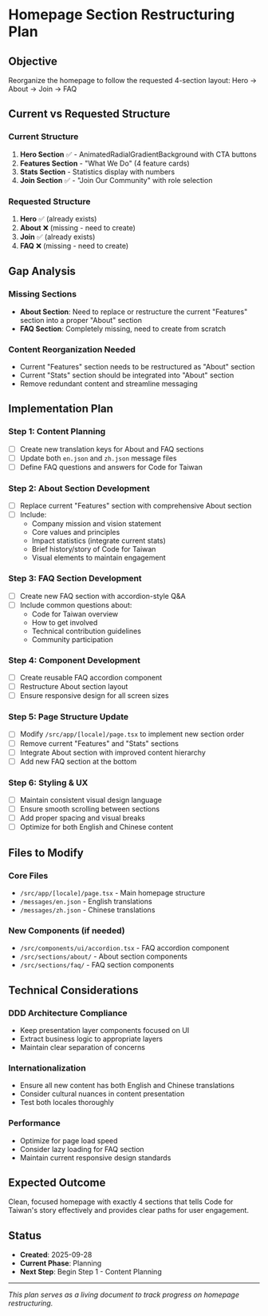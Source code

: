 # Homepage Section Restructuring Plan

## Objective
Reorganize the homepage to follow the requested 4-section layout: Hero → About → Join → FAQ

## Current vs Requested Structure

### Current Structure
1. **Hero Section** ✅ - AnimatedRadialGradientBackground with CTA buttons
2. **Features Section** - "What We Do" (4 feature cards)
3. **Stats Section** - Statistics display with numbers
4. **Join Section** ✅ - "Join Our Community" with role selection

### Requested Structure
1. **Hero** ✅ (already exists)
2. **About** ❌ (missing - need to create)
3. **Join** ✅ (already exists)
4. **FAQ** ❌ (missing - need to create)

## Gap Analysis

### Missing Sections
- **About Section**: Need to replace or restructure the current "Features" section into a proper "About" section
- **FAQ Section**: Completely missing, need to create from scratch

### Content Reorganization Needed
- Current "Features" section needs to be restructured as "About" section
- Current "Stats" section should be integrated into "About" section
- Remove redundant content and streamline messaging

## Implementation Plan

### Step 1: Content Planning
- [ ] Create new translation keys for About and FAQ sections
- [ ] Update both `en.json` and `zh.json` message files
- [ ] Define FAQ questions and answers for Code for Taiwan

### Step 2: About Section Development
- [ ] Replace current "Features" section with comprehensive About section
- [ ] Include:
  - Company mission and vision statement
  - Core values and principles
  - Impact statistics (integrate current stats)
  - Brief history/story of Code for Taiwan
  - Visual elements to maintain engagement

### Step 3: FAQ Section Development
- [ ] Create new FAQ section with accordion-style Q&A
- [ ] Include common questions about:
  - Code for Taiwan overview
  - How to get involved
  - Technical contribution guidelines
  - Community participation

### Step 4: Component Development
- [ ] Create reusable FAQ accordion component
- [ ] Restructure About section layout
- [ ] Ensure responsive design for all screen sizes

### Step 5: Page Structure Update
- [ ] Modify `/src/app/[locale]/page.tsx` to implement new section order
- [ ] Remove current "Features" and "Stats" sections
- [ ] Integrate About section with improved content hierarchy
- [ ] Add new FAQ section at the bottom

### Step 6: Styling & UX
- [ ] Maintain consistent visual design language
- [ ] Ensure smooth scrolling between sections
- [ ] Add proper spacing and visual breaks
- [ ] Optimize for both English and Chinese content

## Files to Modify

### Core Files
- `/src/app/[locale]/page.tsx` - Main homepage structure
- `/messages/en.json` - English translations
- `/messages/zh.json` - Chinese translations

### New Components (if needed)
- `/src/components/ui/accordion.tsx` - FAQ accordion component
- `/src/sections/about/` - About section components
- `/src/sections/faq/` - FAQ section components

## Technical Considerations

### DDD Architecture Compliance
- Keep presentation layer components focused on UI
- Extract business logic to appropriate layers
- Maintain clear separation of concerns

### Internationalization
- Ensure all new content has both English and Chinese translations
- Consider cultural nuances in content presentation
- Test both locales thoroughly

### Performance
- Optimize for page load speed
- Consider lazy loading for FAQ section
- Maintain current responsive design standards

## Expected Outcome
Clean, focused homepage with exactly 4 sections that tells Code for Taiwan's story effectively and provides clear paths for user engagement.

## Status
- **Created**: 2025-09-28
- **Current Phase**: Planning
- **Next Step**: Begin Step 1 - Content Planning

---
*This plan serves as a living document to track progress on homepage restructuring.*